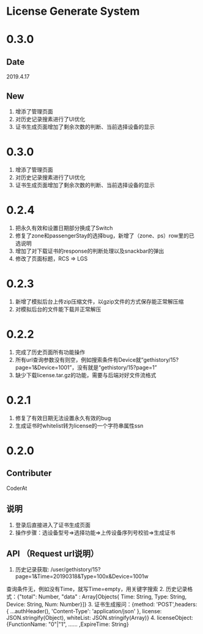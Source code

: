 # License Generate System
# 0.3.0
## Date
2019.4.17

## New
1. 增添了管理页面
2. 对历史记录搜素进行了UI优化
3. 证书生成页面增加了剩余次数的判断、当前选择设备的显示


# 0.3.0
1. 增添了管理页面
2. 对历史记录搜素进行了UI优化
3. 证书生成页面增加了剩余次数的判断、当前选择设备的显示

# 0.2.4
1. 把永久有效和设置日期部分换成了Switch
2. 修复了zone和passengerStay的选择bug，新增了（zone、ps）row里的已选说明
3. 增加了对下载证书的response的判断处理以及snackbar的弹出
4. 修改了页面标题，RCS => LGS

# 0.2.3
1. 新增了模拟后台上传zip压缩文件，以gzip文件的方式保存能正常解压缩
2. 对模拟后台的文件能下载并正常解压

# 0.2.2
1. 完成了历史页面所有功能操作
2. 所有url查询参数没有则空，例如搜索条件有Device就“gethistory/15?page=1&Device=1001”，没有就是“gethistory/15?page=1”
3. 缺少下载license.tar.gz的功能，需要与后端对好文件流格式

# 0.2.1
1. 修复了有效日期无法设置永久有效的bug
2. 生成证书时whitelist转为license的一个字符串属性ssn

# 0.2.0
## Contributer
CoderAt

## 说明
1. 登录后直接进入了证书生成页面
2. 操作步骤：选设备型号=>选择功能=>上传设备序列号校验=>生成证书

## API （Request url说明）
1. 历史记录获取: /user/gethistory/15?page=1&Time=20190318&Type=100x&Device=1001w     

查询条件无，例如没有Time，就写Time=empty，用关键字搜索
2. 历史记录格式：{"total": Number, "data" : Array[Objects{ Time: String, Type: String, Device: String, Num: Number}]}
3. 证书生成报问：{method: 'POST',headers: { ...authHeader(), 'Content-Type': 'application/json' }, license: JSON.stringify(Object),
whiteList: JSON.stringify(Array)}
4. licenseObject: {FunctionName: "0"|"1", …… ,ExpireTime: String}